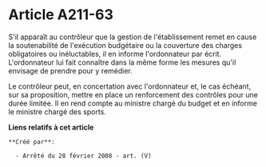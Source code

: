 # Article A211-63

S'il apparaît au contrôleur que la gestion de l'établissement remet en cause la soutenabilité de l'exécution budgétaire ou la
couverture des charges obligatoires ou inéluctables, il en informe l'ordonnateur par écrit. L'ordonnateur lui fait connaître
dans la même forme les mesures qu'il envisage de prendre pour y remédier.

Le contrôleur peut, en concertation avec l'ordonnateur et, le cas échéant, sur sa proposition, mettre en place un
renforcement des contrôles pour une durée limitée. Il en rend compte au ministre chargé du budget et en informe le ministre
chargé des sports.

**Liens relatifs à cet article**

	**Créé par**:

	  - Arrêté du 28 février 2008 - art. (V)
